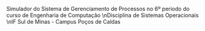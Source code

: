 Simulador do Sistema de Gerenciamento de Processos no 6º periodo do curso de Engenharia de Computação
\nDisciplina de Sistemas Operacionais 
\nIF Sul de Minas - Campus Poços de Caldas
